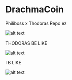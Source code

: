 # DrachmaCoin

Philiboss x Thodoras Repo ez

![alt text](https://static.wikia.nocookie.net/olympians/images/d/d1/8FBB4DD5-5399-4941-908A-C34FC1E623A9.jpeg/revision/latest/scale-to-width-down/220?cb=20170925123424?raw=true)


THODORAS BE LIKE 

![alt text](https://i.kym-cdn.com/photos/images/newsfeed/002/301/340/1bf.png?raw=true)

I B LIKE 

![alt text](https://besthqwallpapers.com/Uploads/19-8-2020/139874/thumb2-red-graph-on-black-background-analysis-finance-concepts-graph-background-diagram.jpg?raw=true)
